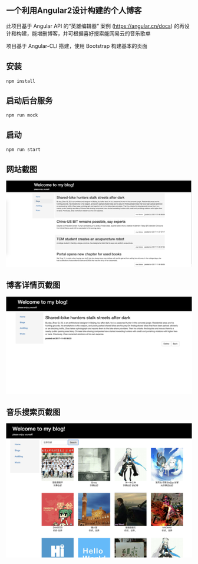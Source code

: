 ## 一个利用Angular2设计构建的个人博客

此项目基于 Angular API 的“英雄编辑器” 案例 (https://angular.cn/docs) 的再设计和构建，能增删博客，并可根据喜好搜索能网易云的音乐歌单

项目基于 Angular-CLI 搭建，使用 Bootstrap 构建基本的页面



## 安装
	npm install

## 启动后台服务
	npm run mock

## 启动
	npm run start



## 网站截图
![](https://github.com/rjwx60/a-blog/raw/master/img/blogs.png)


## 博客详情页截图
![](https://github.com/rjwx60/a-blog/raw/master/img/detail.png)


## 音乐搜索页截图
![](https://github.com/rjwx60/a-blog/raw/master/img/music.png)



